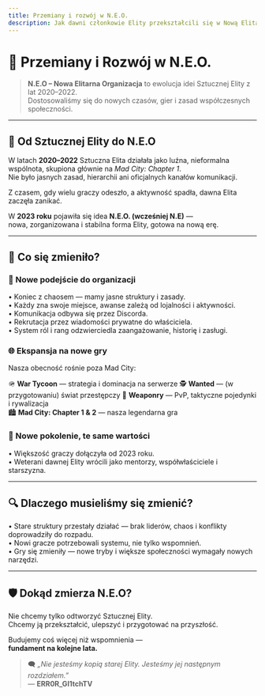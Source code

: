 ```yaml
---
title: Przemiany i rozwój w N.E.O.
description: Jak dawni członkowie Elity przekształcili się w Nową Elitarną Organizację.
---
```


# 🧬 Przemiany i Rozwój w N.E.O.

> **N.E.O – Nowa Elitarna Organizacja** to ewolucja idei Sztucznej Elity z lat 2020–2022.  
> Dostosowaliśmy się do nowych czasów, gier i zasad współczesnych społeczności.

---

## 🔄 Od Sztucznej Elity do N.E.O

W latach **2020–2022** Sztuczna Elita działała jako luźna, nieformalna wspólnota, skupiona głównie na *Mad City: Chapter 1*.  
Nie było jasnych zasad, hierarchii ani oficjalnych kanałów komunikacji.

Z czasem, gdy wielu graczy odeszło, a aktywność spadła, dawna Elita zaczęła zanikać.

W **2023 roku** pojawiła się idea **N.E.O. (wcześniej N.E)** —  
nowa, zorganizowana i stabilna forma Elity, gotowa na nową erę.

---

## 🔧 Co się zmieniło?

### 🧠 Nowe podejście do organizacji

• Koniec z chaosem — mamy jasne struktury i zasady.  
• Każdy zna swoje miejsce, awanse zależą od lojalności i aktywności.  
• Komunikacja odbywa się przez Discorda.  
• Rekrutacja przez wiadomości prywatne do właściciela.  
• System ról i rang odzwierciedla zaangażowanie, historię i zasługi.

### 🌐 Ekspansja na nowe gry

Nasza obecność rośnie poza Mad City:

🪖 **War Tycoon** — strategia i dominacja na serwerze 
🕵️ **Wanted** — (w przygotowaniu) świat przestępczy
🔫 **Weaponry** — PvP, taktyczne pojedynki i rywalizacja  
🏙️ **Mad City: Chapter 1 & 2** — nasza legendarna gra

### 👥 Nowe pokolenie, te same wartości

• Większość graczy dołączyła od 2023 roku.  
• Weterani dawnej Elity wrócili jako mentorzy, współwłaściciele i starszyzna.

---

## 🔍 Dlaczego musieliśmy się zmienić?

• Stare struktury przestały działać — brak liderów, chaos i konflikty doprowadziły do rozpadu.  
• Nowi gracze potrzebowali systemu, nie tylko wspomnień.  
• Gry się zmieniły — nowe tryby i większe społeczności wymagały nowych narzędzi.

---

## 🛡️ Dokąd zmierza N.E.O?

Nie chcemy tylko odtworzyć Sztucznej Elity.  
Chcemy ją przekształcić, ulepszyć i przygotować na przyszłość.

Budujemy coś więcej niż wspomnienia —  
**fundament na kolejne lata.**

> 🗨️ *„Nie jesteśmy kopią starej Elity. Jesteśmy jej następnym rozdziałem.”*  
> — **ERR0R_Gl1tchTV**
